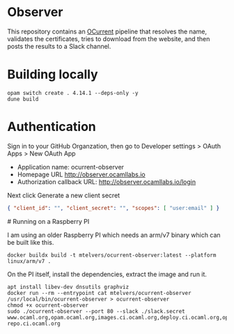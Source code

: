 # Observer

This repository contains an [OCurrent][] pipeline that resolves the
name, validates the certificates, tries to download from the website,
and then posts the results to a Slack channel.

# Building locally

```shell
opam switch create . 4.14.1 --deps-only -y
dune build
```

# Authentication

Sign in to your GitHub Organzation, then go to Developer settings > OAuth Apps > New OAuth App

* Application name: ocurrent-observer
* Homepage URL http://observer.ocamllabs.io
* Authorization callback URL: http://observer.ocamllabs.io/login

Next click Generate a new client secret

```json
{ "client_id": "", "client_secret": "", "scopes": [ "user:email" ] }
```

# Running on a Raspberry PI

I am using an older Raspberry PI which needs an arm/v7 binary which can be built like this.

```shell
docker buildx build -t mtelvers/ocurrent-observer:latest --platform linux/arm/v7 .
```

On the PI itself, install the dependencies, extract the image and run it.

```shell
apt install libev-dev dnsutils graphviz
docker run --rm --entrypoint cat mtelvers/ocurrent-observer /usr/local/bin/ocurrent-observer > ocurrent-observer
chmod +x ocurrent-observer
sudo ./ocurrent-observer --port 80 --slack ./slack.secret www.ocaml.org,opam.ocaml.org,images.ci.ocaml.org,deploy.ci.ocaml.org,opam-repo.ci.ocaml.org
```

[OCurrent]: https://github.com/ocurrent/ocurrent
[pipeline.ml]: ./src/pipeline.ml
